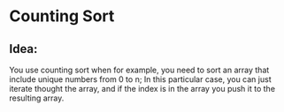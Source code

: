 # Counting Sort

## Idea:

You use counting sort when for example, you need to sort an array that include unique numbers from 0 to n; In this particular case, you can just iterate thought the array, and if the index is in the array you push it to the resulting array.
